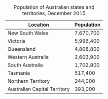 <table class="au-table" tabindex="0">
    <caption>Population of Australian states and territories, December 2015</caption>
    <thead>
        <tr>
            <th scope="col">Location</th>
            <th scope="col">Population</th>
        </tr>
    </thead>
    <tbody>
        <tr>
            <td>New South Wales</td>
            <td>7,670,700</td>
        </tr>
        <tr>
            <td>Victoria</td>
            <td>5,996,400</td>
        </tr>
        <tr>
            <td>Queensland</td>
            <td>4,808,800</td>
        </tr>
        <tr>
            <td>Western Australia</td>
            <td>2,603,900</td>
        </tr>
        <tr>
            <td>South Australia</td>
            <td>1,702,800</td>
        </tr>
        <tr>
            <td>Tasmania</td>
            <td>517,400</td>
        </tr>
        <tr>
            <td>Northern Territory</td>
            <td>244,000</td>
        </tr>
        <tr>
            <td>Australian Capital Territory</td>
            <td>393,000</td>
        </tr>
    </tbody>
</table>
